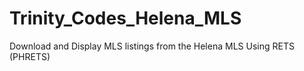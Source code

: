 # Trinity_Codes_Helena_MLS
Download and Display MLS listings from the Helena MLS Using RETS (PHRETS)

